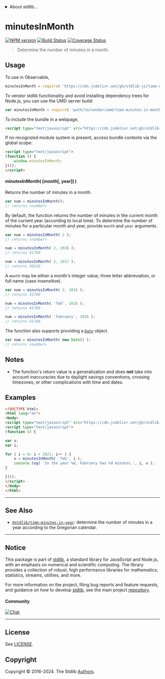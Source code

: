 <!--

@license Apache-2.0

Copyright (c) 2018 The Stdlib Authors.

Licensed under the Apache License, Version 2.0 (the "License");
you may not use this file except in compliance with the License.
You may obtain a copy of the License at

   http://www.apache.org/licenses/LICENSE-2.0

Unless required by applicable law or agreed to in writing, software
distributed under the License is distributed on an "AS IS" BASIS,
WITHOUT WARRANTIES OR CONDITIONS OF ANY KIND, either express or implied.
See the License for the specific language governing permissions and
limitations under the License.

-->


<details>
  <summary>
    About stdlib...
  </summary>
  <p>We believe in a future in which the web is a preferred environment for numerical computation. To help realize this future, we've built stdlib. stdlib is a standard library, with an emphasis on numerical and scientific computation, written in JavaScript (and C) for execution in browsers and in Node.js.</p>
  <p>The library is fully decomposable, being architected in such a way that you can swap out and mix and match APIs and functionality to cater to your exact preferences and use cases.</p>
  <p>When you use stdlib, you can be absolutely certain that you are using the most thorough, rigorous, well-written, studied, documented, tested, measured, and high-quality code out there.</p>
  <p>To join us in bringing numerical computing to the web, get started by checking us out on <a href="https://github.com/stdlib-js/stdlib">GitHub</a>, and please consider <a href="https://opencollective.com/stdlib">financially supporting stdlib</a>. We greatly appreciate your continued support!</p>
</details>

# minutesInMonth

[![NPM version][npm-image]][npm-url] [![Build Status][test-image]][test-url] [![Coverage Status][coverage-image]][coverage-url] <!-- [![dependencies][dependencies-image]][dependencies-url] -->

> Determine the number of minutes in a month.



<section class="usage">

## Usage

To use in Observable,

```javascript
minutesInMonth = require( 'https://cdn.jsdelivr.net/gh/stdlib-js/time-minutes-in-month@umd/browser.js' )
```

To vendor stdlib functionality and avoid installing dependency trees for Node.js, you can use the UMD server build:

```javascript
var minutesInMonth = require( 'path/to/vendor/umd/time-minutes-in-month/index.js' )
```

To include the bundle in a webpage,

```html
<script type="text/javascript" src="https://cdn.jsdelivr.net/gh/stdlib-js/time-minutes-in-month@umd/browser.js"></script>
```

If no recognized module system is present, access bundle contents via the global scope:

```html
<script type="text/javascript">
(function () {
    window.minutesInMonth;
})();
</script>
```

#### minutesInMonth( \[month\[, year]] )

Returns the number of minutes in a month.

```javascript
var num = minutesInMonth();
// returns <number>
```

By default, the function returns the number of minutes in the current month of the current year (according to local time). To determine the number of minutes for a particular month and year, provide `month` and `year` arguments.

```javascript
var num = minutesInMonth( 2 );
// returns <number>

num = minutesInMonth( 2, 2016 );
// returns 41760

num = minutesInMonth( 2, 2017 );
// returns 40320
```

A `month` may be either a month's integer value, three letter abbreviation, or full name (case insensitive).

```javascript
var num = minutesInMonth( 2, 2016 );
// returns 41760

num = minutesInMonth( 'feb', 2016 );
// returns 41760

num = minutesInMonth( 'february', 2016 );
// returns 41760
```

The function also supports providing a [`Date`][date-object] object.

```javascript
var num = minutesInMonth( new Date() );
// returns <number>
```

</section>

<!-- /.usage -->

<section class="notes">

## Notes

-   The function's return value is a generalization and does **not** take into account inaccuracies due to daylight savings conventions, crossing timezones, or other complications with time and dates. 

</section>

<!-- /.notes -->

<section class="examples">

## Examples

<!-- eslint no-undef: "error" -->

```html
<!DOCTYPE html>
<html lang="en">
<body>
<script type="text/javascript" src="https://cdn.jsdelivr.net/gh/stdlib-js/time-minutes-in-month@umd/browser.js"></script>
<script type="text/javascript">
(function () {

var v;
var i;

for ( i = 0; i < 2021; i++ ) {
    v = minutesInMonth( 'feb', i );
    console.log( 'In the year %d, February has %d minutes.', i, v );
}

})();
</script>
</body>
</html>
```

</section>

<!-- /.examples -->



<!-- Section for related `stdlib` packages. Do not manually edit this section, as it is automatically populated. -->

<section class="related">

* * *

## See Also

-   <span class="package-name">[`@stdlib/time-minutes-in-year`][@stdlib/time/minutes-in-year]</span><span class="delimiter">: </span><span class="description">determine the number of minutes in a year according to the Gregorian calendar.</span>

</section>

<!-- /.related -->

<!-- Section for all links. Make sure to keep an empty line after the `section` element and another before the `/section` close. -->


<section class="main-repo" >

* * *

## Notice

This package is part of [stdlib][stdlib], a standard library for JavaScript and Node.js, with an emphasis on numerical and scientific computing. The library provides a collection of robust, high performance libraries for mathematics, statistics, streams, utilities, and more.

For more information on the project, filing bug reports and feature requests, and guidance on how to develop [stdlib][stdlib], see the main project [repository][stdlib].

#### Community

[![Chat][chat-image]][chat-url]

---

## License

See [LICENSE][stdlib-license].


## Copyright

Copyright &copy; 2016-2024. The Stdlib [Authors][stdlib-authors].

</section>

<!-- /.stdlib -->

<!-- Section for all links. Make sure to keep an empty line after the `section` element and another before the `/section` close. -->

<section class="links">

[npm-image]: http://img.shields.io/npm/v/@stdlib/time-minutes-in-month.svg
[npm-url]: https://npmjs.org/package/@stdlib/time-minutes-in-month

[test-image]: https://github.com/stdlib-js/time-minutes-in-month/actions/workflows/test.yml/badge.svg?branch=v0.2.1
[test-url]: https://github.com/stdlib-js/time-minutes-in-month/actions/workflows/test.yml?query=branch:v0.2.1

[coverage-image]: https://img.shields.io/codecov/c/github/stdlib-js/time-minutes-in-month/main.svg
[coverage-url]: https://codecov.io/github/stdlib-js/time-minutes-in-month?branch=main

<!--

[dependencies-image]: https://img.shields.io/david/stdlib-js/time-minutes-in-month.svg
[dependencies-url]: https://david-dm.org/stdlib-js/time-minutes-in-month/main

-->

[chat-image]: https://img.shields.io/gitter/room/stdlib-js/stdlib.svg
[chat-url]: https://app.gitter.im/#/room/#stdlib-js_stdlib:gitter.im

[stdlib]: https://github.com/stdlib-js/stdlib

[stdlib-authors]: https://github.com/stdlib-js/stdlib/graphs/contributors

[cli-section]: https://github.com/stdlib-js/time-minutes-in-month#cli
[cli-url]: https://github.com/stdlib-js/time-minutes-in-month/tree/cli
[@stdlib/time-minutes-in-month]: https://github.com/stdlib-js/time-minutes-in-month/tree/main

[umd]: https://github.com/umdjs/umd
[es-module]: https://developer.mozilla.org/en-US/docs/Web/JavaScript/Guide/Modules

[deno-url]: https://github.com/stdlib-js/time-minutes-in-month/tree/deno
[deno-readme]: https://github.com/stdlib-js/time-minutes-in-month/blob/deno/README.md
[umd-url]: https://github.com/stdlib-js/time-minutes-in-month/tree/umd
[umd-readme]: https://github.com/stdlib-js/time-minutes-in-month/blob/umd/README.md
[esm-url]: https://github.com/stdlib-js/time-minutes-in-month/tree/esm
[esm-readme]: https://github.com/stdlib-js/time-minutes-in-month/blob/esm/README.md
[branches-url]: https://github.com/stdlib-js/time-minutes-in-month/blob/main/branches.md

[stdlib-license]: https://raw.githubusercontent.com/stdlib-js/time-minutes-in-month/main/LICENSE

[date-object]: https://developer.mozilla.org/en-US/docs/Web/JavaScript/Reference/Global_Objects/Date

<!-- <related-links> -->

[@stdlib/time/minutes-in-year]: https://github.com/stdlib-js/time-minutes-in-year/tree/umd

<!-- </related-links> -->

</section>

<!-- /.links -->
